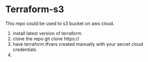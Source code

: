 # Terraform-s3
This repo could be used to s3 bucket on aws cloud.
1) install latest version of terraform.
2) clone the repo git clone https://
3) have terraform.tfvars created manually with your secret cloud credentials
4) 

